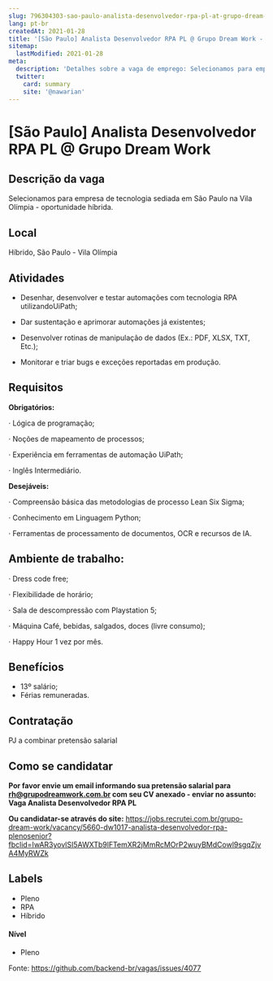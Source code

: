 ```yaml
---
slug: 796304303-sao-paulo-analista-desenvolvedor-rpa-pl-at-grupo-dream-work
lang: pt-br
createdAt: 2021-01-28
title: '[São Paulo] Analista Desenvolvedor RPA PL @ Grupo Dream Work - Vaga de Emprego'
sitemap:
  lastModified: 2021-01-28
meta:
  description: 'Detalhes sobre a vaga de emprego: Selecionamos para empresa de tecnologia sediada em São Paulo na Vila Olímpia - oportunidade híbrida.'
  twitter:
    card: summary
    site: '@nawarian'
---
```


# [São Paulo] Analista Desenvolvedor RPA PL @ Grupo Dream Work

## Descrição da vaga

Selecionamos para empresa de tecnologia sediada em São Paulo na Vila Olímpia - oportunidade híbrida.

## Local

Híbrido, São Paulo - Vila Olímpia

## Atividades

- Desenhar, desenvolver e testar automações com tecnologia RPA utilizandoUiPath; 

- Dar sustentação e aprimorar automações já existentes; 

- Desenvolver rotinas de manipulação de dados (Ex.: PDF, XLSX, TXT, Etc.); 

- Monitorar e triar bugs e exceções reportadas em produção.

## Requisitos

**Obrigatórios:**

· Lógica de programação; 

· Noções de mapeamento de processos;  

· Experiência em ferramentas de automação UiPath; 

· Inglês Intermediário. 

**Desejáveis:**

· Compreensão básica das metodologias de processo Lean Six Sigma; 

· Conhecimento em Linguagem Python; 

· Ferramentas de processamento de documentos, OCR e recursos de IA. 

## Ambiente de trabalho:

· Dress code free; 

· Flexibilidade de horário; 

· Sala de descompressão com Playstation 5; 

· Máquina Café, bebidas, salgados, doces (livre consumo); 

· Happy Hour 1 vez por mês.

## Benefícios
- 13º salário;
- Férias remuneradas.

## Contratação

PJ a combinar pretensão salarial

## Como se candidatar

**Por favor envie um email informando sua pretensão salarial para rh@grupodreamwork.com.br com seu CV anexado - enviar no assunto: Vaga Analista Desenvolvedor RPA PL**

**Ou candidatar-se através do site:** https://jobs.recrutei.com.br/grupo-dream-work/vacancy/5660-dw1017-analista-desenvolvedor-rpa-plenosenior?fbclid=IwAR3yovlSI5AWXTb9lFTemXR2jMmRcMOrP2wuyBMdCowl9sgqZjvA4MyRWZk

## Labels
- Pleno
- RPA
- Híbrido

#### Nível
- Pleno



Fonte: https://github.com/backend-br/vagas/issues/4077